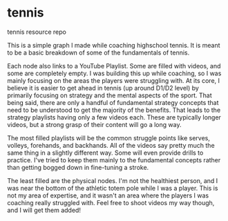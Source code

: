 # tennis
tennis resource repo

This is a simple graph I made while coaching highschool tennis. It is meant to be a basic breakdown of some of the fundamentals of tennis. 

Each node also links to a YouTube Playlist. Some are filled with videos, and some are completely empty. I was building this up while coaching, so I was mainly focusing on 
the areas the players were struggling with. At its core, I believe it is easier to get ahead in tennis (up around D1/D2 level) by primarily focusing on strategy and the mental
aspects of the sport. That being said, there are only a handful of fundamental strategy concepts that need to be understood to get the majority of the benefits. 
That leads to the strategy playlists having only a few videos each. These are typically longer videos, but a strong grasp of their content will go a long way.

The most filled playlists will be the common struggle points like serves, volleys, forehands, and backhands. All of the videos say pretty much the same thing in a slightly
different way. Some will even provide drills to practice. I've tried to keep them mainly to the fundamental concepts rather than getting bogged down in fine-tuning a stroke.

The least filled are the physical nodes. I'm not the healthiest person, and I was near the bottom of the athletic totem pole while I was a player. This is not my area of expertise, 
and it wasn't an area where the players I was coaching really struggled with. Feel free to shoot videos my way though, and I will get them added!
